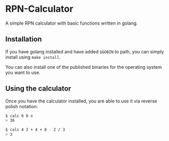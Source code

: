 # RPN-Calculator

A simple RPN calculator with basic functions written in golang.

## Installation

If you have golang installed and have added `$GOBIN` to path, you can simply install using `make install`.

You can also install one of the published binaries for the operating system you want to use.

## Using the calculator

Once you have the calculator installed, you are able to use it via reverse polish notation:

```bash
$ calc 6 6 x
> 36

$ calc 4 2 + 4 + 8 - 2 / 3
> 3
```
